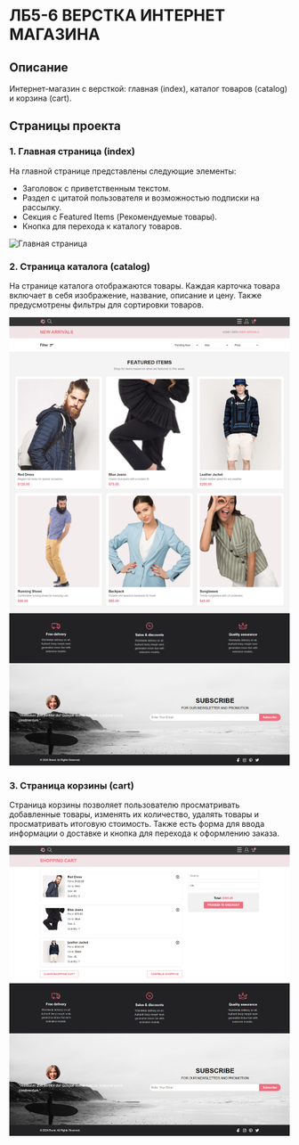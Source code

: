 # ЛБ5-6 ВЕРСТКА ИНТЕРНЕТ МАГАЗИНА

## Описание
Интернет-магазин с версткой: главная (index), каталог товаров (catalog) и корзина (cart).

## Страницы проекта

### 1. Главная страница (index)
На главной странице представлены следующие элементы:
- Заголовок с приветственным текстом.
- Раздел с цитатой пользователя и возможностью подписки на рассылку.
- Секция с Featured Items (Рекомендуемые товары).
- Кнопка для перехода к каталогу товаров.

![Главная страница](/screenshots/index.png)

### 2. Страница каталога (catalog)
На странице каталога отображаются товары. Каждая карточка товара включает в себя изображение, название, описание и цену. Также предусмотрены фильтры для сортировки товаров.

![Страница каталога](/screenshots/catalog.png)

### 3. Страница корзины (cart)
Страница корзины позволяет пользователю просматривать добавленные товары, изменять их количество, удалять товары и просматривать итоговую стоимость. Также есть форма для ввода информации о доставке и кнопка для перехода к оформлению заказа.

![Страница корзины](/screenshots/cart.png)